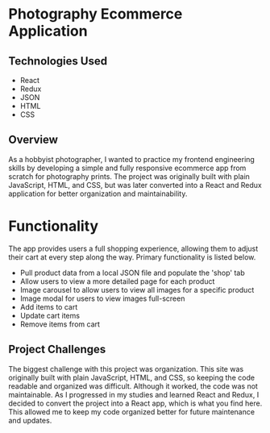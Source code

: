 # Photography Ecommerce Application

## Technologies Used
<ul>
    <li>React</li>
    <li>Redux</li>
    <li>JSON</li>
    <li>HTML</li>
    <li>CSS</li>
</ul>

## Overview
As a hobbyist photographer, I wanted to practice my frontend engineering skills by developing a simple and fully responsive ecommerce app from scratch for photography prints. The project was originally built with plain JavaScript, HTML, and CSS, but was later converted into a 
React and Redux application for better organization and maintainability.

# Functionality
The app provides users a full shopping experience, allowing them to adjust their cart at every step along the way. Primary functionality 
is listed below.
<ul>
    <li>Pull product data from a local JSON file and populate the 'shop' tab</li>
    <li>Allow users to view a more detailed page for each product</li>
    <li>Image carousel to allow users to view all images for a specific product</li>
    <li>Image modal for users to view images full-screen</li>
    <li>Add items to cart</li>
    <li>Update cart items</li>
    <li>Remove items from cart</li>
</ul>

## Project Challenges
The biggest challenge with this project was organization. This site was originally built with plain JavaScript, HTML, and CSS, so keeping 
the code readable and organized was difficult. Although it worked, the code was not maintainable. As I progressed in my studies and learned 
React and Redux, I decided to convert the project into a React app, which is what you find here. This allowed me to keep my code organized 
better for future maintenance and updates.
